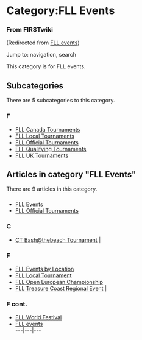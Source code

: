 # Category:FLL Events

### From FIRSTwiki

(Redirected from [FLL events](/index.php?title=FLL_events&redirect=no "FLL
events" ))

Jump to: navigation, search

This category is for FLL events.

  

## Subcategories

There are 5 subcategories to this category.

### F

  * [FLL Canada Tournaments](Category:FLL_Canada_Tournaments "Category:FLL Canada Tournaments" )
  * [FLL Local Tournaments](Category:FLL_Local_Tournaments "Category:FLL Local Tournaments" )
  * [FLL Official Tournaments](Category:FLL_Official_Tournaments "Category:FLL Official Tournaments" )
  * [FLL Qualifying Tournaments](Category:FLL_Qualifying_Tournaments "Category:FLL Qualifying Tournaments" )
  * [FLL UK Tournaments](Category:FLL_UK_Tournaments "Category:FLL UK Tournaments" )

## Articles in category "FLL Events"

There are 9 articles in this category.

###

  * [FLL Events](FLL_Events "FLL Events" )
  * [FLL Official Tournaments](FLL_Official_Tournaments "FLL Official Tournaments" )

### C

  * [CT Bash@thebeach Tournament](CT_Bash%40thebeach_Tournament "CT Bash@thebeach Tournament" )
|

### F

  * [FLL Events by Location](FLL_Events_by_Location "FLL Events by Location" )
  * [FLL Local Tournament](FLL_Local_Tournament "FLL Local Tournament" )
  * [FLL Open European Championship](FLL_Open_European_Championship "FLL Open European Championship" )
  * [FLL Treasure Coast Regional Event](FLL_Treasure_Coast_Regional_Event "FLL Treasure Coast Regional Event" )
|

### F cont.

  * [FLL World Festival](FLL_World_Festival "FLL World Festival" )
  * [FLL events](FLL_events "FLL events" )  
---|---|---  
  
